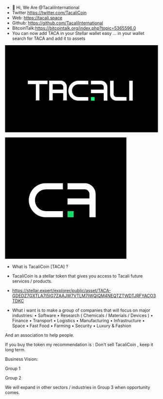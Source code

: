- 👋 Hi, We Are @TacaliInternational
- Twitter https://twitter.com/TacaliCoin
- Web: https://tacali.space
- Github: https://github.com/TacaliInternational
- BitcoinTalk:https://bitcointalk.org/index.php?topic=5365596.0
- You can now add TACA in your Stellar wallet easy ... in your wallet search for TACA and add it to assets 

![alt text](logo.png)

![alt text](tacalogo.png)

- What is TacaliCoin [TACA] ?
- TacaliCoin is a stellar token that gives you access to Tacali future services / products.

- https://stellar.expert/explorer/public/asset/TACA-GDEDZ7GXTLA7I5IG7ZAAJW7VTLM7IWQIQM4NEQTZTWDTJRFYACO3TDKC

- What i want is to make a group of companies  that will focus on major industries:
 	• Software
	• Research ( Chemicals / Materials / Devices )
	• Finance
	• Transport
	• Logistics
	• Manufacturing
	• Infrastructure
	• Space
	• Fast Food
	• Farming
	• Security
	• Luxury & Fashion


And an association to help people.

If you buy the token  my recommendation is : Don't sell TacaliCoin , keep it long term.

Business Vision:

Group 1

Group 2

We will expand in other sectors / industries in Group 3 when opportunity comes.

<!---
TacaliInternational/TacaliInternational is a ✨ special ✨ repository because its `README.md` (this file) appears on your GitHub profile.
You can click the Preview link to take a look at your changes.
--->
